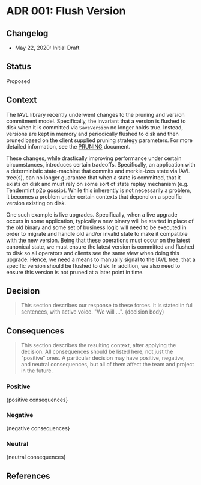 # ADR 001: Flush Version

## Changelog

- May 22, 2020: Initial Draft

## Status

Proposed

## Context

The IAVL library recently underwent changes to the pruning and version commitment model. Specifically,
the invariant that a version is flushed to disk when it is committed via `SaveVersion` no longer holds
true. Instead, versions are kept in memory and periodically flushed to disk and then pruned based on
the client supplied pruning strategy parameters. For more detailed information, see the
[PRUNING](../tree/PRUNING.md) document.

These changes, while drastically improving performance under certain circumstances, introduces certain
tradeoffs. Specifically, an application with a deterministic state-machine that commits and merkle-izes
state via IAVL tree(s), can no longer guarantee that when a state is committed, that it exists on disk
and must rely on some sort of state replay mechanism (e.g. Tendermint p2p gossip). While this inherently
is not necessarily a problem, it becomes a problem under certain contexts that depend on a specific
version existing on disk.

One such example is live upgrades. Specifically, when a live upgrade occurs in some application, typically
a new binary will be started in place of the old binary and some set of business logic will need to
be executed in order to migrate and handle old and/or invalid state to make it compatible with the
new version. Being that these operations must occur on the latest canonical state, we must ensure the
latest version is committed and flushed to disk so all operators and clients see the same view when
doing this upgrade. Hence, we need a means to manually signal to the IAVL tree, that a specific
version should be flushed to disk. In addition, we also need to ensure this version is not pruned at
a later point in time.

## Decision

> This section describes our response to these forces. It is stated in full sentences, with active
> voice. "We will ...".
> {decision body}

## Consequences

> This section describes the resulting context, after applying the decision. All consequences should
> be listed here, not just the "positive" ones. A particular decision may have positive, negative,
> and neutral consequences, but all of them affect the team and project in the future.

### Positive

{positive consequences}

### Negative

{negative consequences}

### Neutral

{neutral consequences}

## References
